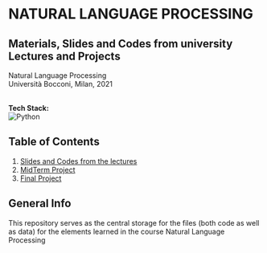 # NATURAL LANGUAGE PROCESSING
## Materials, Slides and Codes from university Lectures and Projects

Natural Language Processing <br />
Università Bocconi, Milan, 2021
<br />
<br />

**Tech Stack:**<br />
![Python](https://img.shields.io/badge/python-3670A0?style=for-the-badge&logo=python&logoColor=ffdd54)


## Table of Contents
1. [Slides and Codes from the lectures](#general-content)
2. [MidTerm Project](#Midterm)
3. [Final Project](#Teamwork)


## General Info
This repository serves as the central storage for the files (both code as well as data) for the elements learned in the course Natural Language Processing
